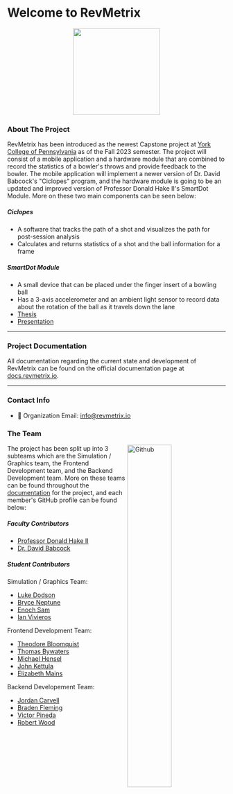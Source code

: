 # Welcome to RevMetrix
<p align="center">
    <img width="200" src="https://github.com/YCP-Rev-Metrix/Wiki/blob/main/static/images/logo.png">
</p>

### About The Project
RevMetrix has been introduced as the newest Capstone project at [York College of Pennsylvania](https://ycp.edu/) as of the Fall 2023 semester.  The project will consist of a mobile application and a hardware module that are combined to record the statistics of a bowler's throws and provide feedback to the bowler.  The mobile application will implement a newer version of Dr. David Babcock's "Ciclopes" program, and the hardware module is going to be an updated and improved version of Professor Donald Hake II's SmartDot Module.  More on these two main components can be seen below:

##### Ciclopes
  - A software that tracks the path of a shot and visualizes the path for post-session analysis
  - Calculates and returns statistics of a shot and the ball information for a frame

##### SmartDot Module
  - A small device that can be placed under the finger insert of a bowling ball
  - Has a 3-axis accelerometer and an ambient light sensor to record data about the rotation of the ball as it travels down the lane
  - [Thesis](https://ycpcs.github.io/cs400-fall2023/projects/RevMetrix-Project/Hake-MEngESci-Masters-Thesis.pdf)
  - [Presentation](https://ycpcs.github.io/cs400-fall2023/projects/RevMetrix-Project/Hake-MEngESci-Masters-Defense-Presentation.pdf)

-----

### Project Documentation
All documentation regarding the current state and development of RevMetrix can be found on the official documentation page at [docs.revmetrix.io](https://docs.revmetrix.io/).

-----

### Contact Info
 - 📧 Organization Email: <a href="mailto:info@revmetrix.io">info@revmetrix.io</a>
 

### The Team
<img width="45%" align="right" alt="Github" src="https://github.com/YCP-Rev-Metrix/Wiki/blob/main/content/Project%20Milestones/MS1%20-%20Minimal%20Working%20System/MS1_Pic.jpg" />

The project has been split up into 3 subteams which are the Simulation / Graphics team, the Frontend Development team, and the Backend Development team.  More on these teams can be found throughout the [documentation](https://docs.revmetrix.io/) for the project, and each member's GitHub profile can be found below:

##### Faculty Contributors
  - [Professor Donald Hake II](https://github.com/DonaldHakeII)
  - [Dr. David Babcock](https://github.com/dbabcock)

##### Student Contributors
Simulation / Graphics Team:
  - [Luke Dodson](https://github.com/5ldodson5)
  - [Bryce Neptune](https://github.com/bneptune42)
  - [Enoch Sam](https://github.com/EnochSam)
  - [Ian Vivieros](https://github.com/ianvivi13)

Frontend Development Team:
  - [Theodore Bloomquist](https://github.com/thbloomquist)
  - [Thomas Bywaters](https://github.com/tbywatersYCP)
  - [Michael Hensel](https://github.com/mhensel1)
  - [John Kettula](https://github.com/pack12)
  - [Elizabeth Mains](https://github.com/lizmains)

Backend Developement Team:
  - [Jordan Carvell](https://github.com/jcarvell)
  - [Braden Fleming](https://github.com/UnicycleUnicorn)
  - [Victor Pineda](https://github.com/vickEretus)
  - [Robert Wood](https://github.com/robertwood68)
